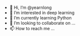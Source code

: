 - 👋 Hi, I’m @yearnlong
- 👀 I’m interested in deep learning
- 🌱 I’m currently learning Python
- 💞️ I’m looking to collaborate on ...
- 📫 How to reach me ...

<!---
yearnlong/yearnlong is a ✨ special ✨ repository because its `README.md` (this file) appears on your GitHub profile.
You can click the Preview link to take a look at your changes.
--->
